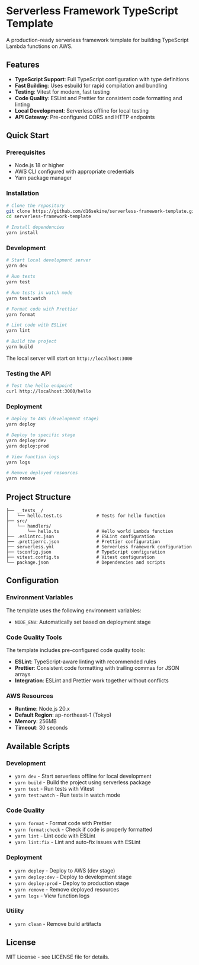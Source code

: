 # Serverless Framework TypeScript Template

A production-ready serverless framework template for building TypeScript Lambda functions on AWS.

## Features

- **TypeScript Support**: Full TypeScript configuration with type definitions
- **Fast Building**: Uses esbuild for rapid compilation and bundling
- **Testing**: Vitest for modern, fast testing
- **Code Quality**: ESLint and Prettier for consistent code formatting and linting
- **Local Development**: Serverless offline for local testing
- **API Gateway**: Pre-configured CORS and HTTP endpoints

## Quick Start

### Prerequisites

- Node.js 18 or higher
- AWS CLI configured with appropriate credentials
- Yarn package manager

### Installation

```bash
# Clone the repository
git clone https://github.com/d16sekine/serverless-framework-template.git
cd serverless-framework-template

# Install dependencies
yarn install
```

### Development

```bash
# Start local development server
yarn dev

# Run tests
yarn test

# Run tests in watch mode
yarn test:watch

# Format code with Prettier
yarn format

# Lint code with ESLint
yarn lint

# Build the project
yarn build
```

The local server will start on `http://localhost:3000`

### Testing the API

```bash
# Test the hello endpoint
curl http://localhost:3000/hello
```

### Deployment

```bash
# Deploy to AWS (development stage)
yarn deploy

# Deploy to specific stage
yarn deploy:dev
yarn deploy:prod

# View function logs
yarn logs

# Remove deployed resources
yarn remove
```

## Project Structure

```
├── __tests__/
│   └── hello.test.ts             # Tests for hello function
├── src/
│   └── handlers/
│       └── hello.ts              # Hello world Lambda function
├── .eslintrc.json                # ESLint configuration
├── .prettierrc.json              # Prettier configuration
├── serverless.yml                # Serverless framework configuration
├── tsconfig.json                 # TypeScript configuration
├── vitest.config.ts              # Vitest configuration
└── package.json                  # Dependencies and scripts
```

## Configuration

### Environment Variables

The template uses the following environment variables:

- `NODE_ENV`: Automatically set based on deployment stage

### Code Quality Tools

The template includes pre-configured code quality tools:

- **ESLint**: TypeScript-aware linting with recommended rules
- **Prettier**: Consistent code formatting with trailing commas for JSON arrays
- **Integration**: ESLint and Prettier work together without conflicts

### AWS Resources

- **Runtime**: Node.js 20.x
- **Default Region**: ap-northeast-1 (Tokyo)
- **Memory**: 256MB
- **Timeout**: 30 seconds

## Available Scripts

### Development
- `yarn dev` - Start serverless offline for local development
- `yarn build` - Build the project using serverless package
- `yarn test` - Run tests with Vitest
- `yarn test:watch` - Run tests in watch mode

### Code Quality
- `yarn format` - Format code with Prettier
- `yarn format:check` - Check if code is properly formatted
- `yarn lint` - Lint code with ESLint
- `yarn lint:fix` - Lint and auto-fix issues with ESLint

### Deployment
- `yarn deploy` - Deploy to AWS (dev stage)
- `yarn deploy:dev` - Deploy to development stage
- `yarn deploy:prod` - Deploy to production stage
- `yarn remove` - Remove deployed resources
- `yarn logs` - View function logs

### Utility
- `yarn clean` - Remove build artifacts

## License

MIT License - see LICENSE file for details.

